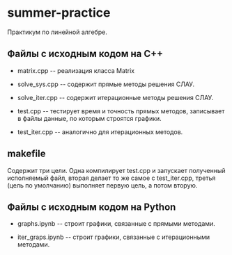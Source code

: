 # summer-practice
Практикум по линейной алгебре.

## Файлы с исходным кодом на С++

+ matrix.cpp -- реализация класса Matrix

+ solve_sys.cpp --  содержит прямые методы решения СЛАУ.

+ solve_iter.cpp -- содержит итерационные методы решения СЛАУ.

+ test.cpp --  тестирует время и точность прямых методов, записывает в файлы данные, по которым строятся графики.

+ test_iter.cpp -- аналогично для итерационных методов.

## makefile

Содержит три цели. Одна компилирует test.cpp и запускает полученный исполняемый файл, вторая делает то же самое с test_iter.cpp, третья (цель по умолчанию) выполняет первую цель, а потом вторую.

## Файлы с исходным кодом на Python

+ graphs.ipynb -- строит графики, связанные с прямыми методами.

+ iter_graps.ipynb -- строит графики, связанные с итерационными методами.
